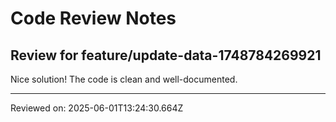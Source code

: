 # Code Review Notes

## Review for feature/update-data-1748784269921

Nice solution! The code is clean and well-documented.

---
Reviewed on: 2025-06-01T13:24:30.664Z